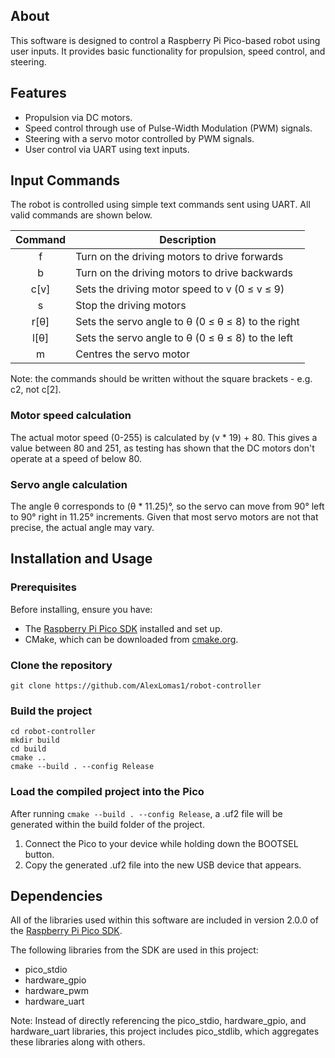 ## About

This software is designed to control a Raspberry Pi Pico-based robot using user inputs. It provides basic functionality for propulsion, speed control, and steering. 

## Features

* Propulsion via DC motors.
* Speed control through use of Pulse-Width Modulation (PWM) signals.
* Steering with a servo motor controlled by PWM signals.
* User control via UART using text inputs.

## Input Commands

The robot is controlled using simple text commands sent using UART. All valid commands are shown below.

| Command | Description                                         |
|:-------:|-----------------------------------------------------|
|    f    | Turn on the driving motors to drive forwards        |
|    b    | Turn on the driving motors to drive backwards       |
|  c[v]  | Sets the driving motor speed to v (0 ≤ v ≤ 9)      |
|    s    | Stop the driving motors                             |
|  r[θ]  | Sets the servo angle to θ (0 ≤ θ ≤ 8) to the right |
|  l[θ]  | Sets the servo angle to θ (0 ≤ θ ≤ 8) to the left  |
|    m    | Centres the servo motor                             |

Note: the commands should be written without the square brackets - e.g. c2,  not c[2].

### Motor speed calculation

The actual motor speed (0-255) is calculated by (v * 19) + 80. This gives a value between 80 and 251, as testing has shown that the DC motors don't operate at a speed of below 80.

### Servo angle calculation

The angle θ corresponds to (θ * 11.25)°, so the servo can move from 90° left to 90° right in 11.25° increments. Given that most servo motors are not that precise, the actual angle may vary.

## Installation and Usage

### Prerequisites
Before installing, ensure you have:
* The [Raspberry Pi Pico SDK](https://github.com/raspberrypi/pico-sdk) installed and set up. 
* CMake, which can be downloaded from [cmake.org](https://cmake.org/).

### Clone the repository
```
git clone https://github.com/AlexLomas1/robot-controller
```

### Build the project
```
cd robot-controller
mkdir build
cd build
cmake ..
cmake --build . --config Release
```

### Load the compiled project into the Pico
After running `cmake --build . --config Release`, a .uf2 file will be generated within the build folder of the project.
1. Connect the Pico to your device while holding down the BOOTSEL button.
2. Copy the generated .uf2 file into the new USB device that appears.

## Dependencies

All of the libraries used within this software are included in version 2.0.0 of the [Raspberry Pi Pico SDK](https://github.com/raspberrypi/pico-sdk).

The following libraries from the SDK are used in this project:
* pico_stdio
* hardware_gpio
* hardware_pwm
* hardware_uart

Note: Instead of directly referencing the pico_stdio, hardware_gpio, and hardware_uart libraries, this project includes pico_stdlib, which aggregates these libraries along with others.